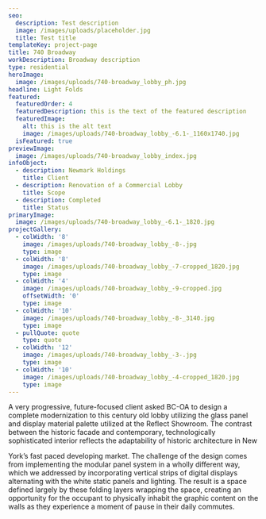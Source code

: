 ```yaml
---
seo:
  description: Test description
  image: /images/uploads/placeholder.jpg
  title: Test title
templateKey: project-page
title: 740 Broadway
workDescription: Broadway description
type: residential
heroImage:
  image: /images/uploads/740-broadway_lobby_ph.jpg
headline: Light Folds
featured:
  featuredOrder: 4
  featuredDescription: this is the text of the featured description
  featuredImage:
    alt: this is the alt text
    image: /images/uploads/740-broadway_lobby_-6.1-_1160x1740.jpg
  isFeatured: true
previewImage:
  image: /images/uploads/740-broadway_lobby_index.jpg
infoObject:
  - description: Newmark Holdings
    title: Client
  - description: Renovation of a Commercial Lobby
    title: Scope
  - description: Completed
    title: Status
primaryImage:
  image: /images/uploads/740-broadway_lobby_-6.1-_1820.jpg
projectGallery:
  - colWidth: '8'
    image: /images/uploads/740-broadway_lobby_-8-.jpg
    type: image
  - colWidth: '8'
    image: /images/uploads/740-broadway_lobby_-7-cropped_1820.jpg
    type: image
  - colWidth: '4'
    image: /images/uploads/740-broadway_lobby_-9-cropped.jpg
    offsetWidth: '0'
    type: image
  - colWidth: '10'
    image: /images/uploads/740-broadway_lobby_-8-_3140.jpg
    type: image
  - pullQuote: quote
    type: quote
  - colWidth: '12'
    image: /images/uploads/740-broadway_lobby_-3-.jpg
    type: image
  - colWidth: '10'
    image: /images/uploads/740-broadway_lobby_-4-cropped_1820.jpg
    type: image
---
```

A very progressive, future-focused client asked BC-OA to design a complete modernization to this century old lobby utilizing the glass panel and display material palette utilized at the Reflect Showroom. The contrast between the historic facade and contemporary, technologically sophisticated interior reflects the adaptability of historic architecture in New

York’s fast paced developing market. The challenge of the design comes from implementing the modular panel system in a wholly different way, which we addressed by incorporating vertical strips of digital displays alternating with the white static panels and lighting. The result is a space defined largely by these folding layers wrapping the space, creating an opportunity for the occupant to physically inhabit the graphic content on the walls as they experience a moment of pause in their daily commutes.
